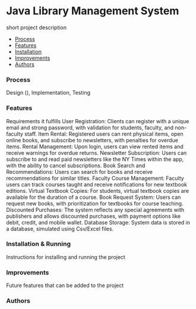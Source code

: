 # Java Library Management System  
short project description
- [Process](#process)
- [Features](#features)
- [Installation](#installation)
- [Improvements](#improvements)
- [Authors](#authors)

### Process   
Design (), Implementation, Testing   
### Features   
Requirements it fulfills
User Registration: Clients can register with a unique email and strong password, with validation for students, faculty, and non-faculty staff.
Item Rental: Registered users can rent physical items, open online books, and subscribe to newsletters, with penalties for overdue items.
Rental Management: Upon login, users can view rented items and receive warnings for overdue returns.
Newsletter Subscription: Users can subscribe to and read paid newsletters like the NY Times within the app, with the ability to cancel subscriptions.
Book Search and Recommendations: Users can search for books and receive recommendations for similar titles.
Faculty Course Management: Faculty users can track courses taught and receive notifications for new textbook editions.
Virtual Textbook Copies: For students, virtual textbook copies are available for the duration of a course.
Book Request System: Users can request new books, with prioritization for textbooks for course teaching.
Discounted Purchases: The system reflects any special agreements with publishers and allows discounted purchases, with payment options like debit, credit, and mobile wallet.
Database Storage: System data is stored in a database, simulated using Csv/Excel files.

### Installation & Running 
Instructions for installing and running the project   
### Improvements  
Future features that can be added to the project
### Authors   

